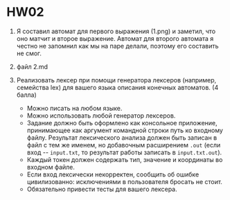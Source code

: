 # HW02


1. Я составил автомат для первого выражения (1.png) и заметил, что оно матчит и второе выражение. Автомат для второго автомата я честно не запомнил как мы на паре делали, поэтому его составить не смог.

2. файл 2.md

3. Реализовать лексер при помощи генератора лексеров (например, семейства lex) для вашего языка описания конечных автоматов. (4 балла)

   * Можно писать на любом языке.
   * Можно использовать любой генератор лексеров.
   * Задание должно быть оформлено как консольное приложение, принимающее как аргумент командной строки путь ко входному файлу. Результат лексического анализа должен быть записан в файл с тем же именем, но добавочным расширением `.out` (если вход -- `input.txt`, то результат работы записать в `input.txt.out`).
   * Каждый токен должен содержать тип, значение и координаты во входном файле.
   * Если вход лексически некорректен, сообщить об ошибке цивилизованно: исключениями в пользователя бросать не стоит.
   * Обязательно привести тесты для вашего лексера.
